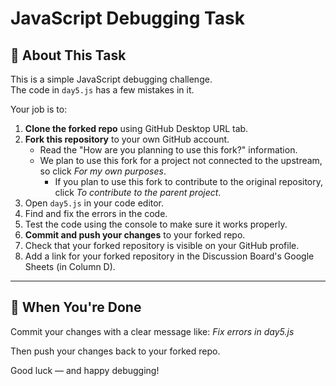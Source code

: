 # JavaScript Debugging Task

## 📖 About This Task

This is a simple JavaScript debugging challenge.  
The code in `day5.js` has a few mistakes in it.

Your job is to:

1. **Clone the forked repo** using GitHub Desktop URL tab.
2. **Fork this repository** to your own GitHub account.
    - Read the "How are you planning to use this fork?" information.
    - We plan to use this fork for a project not connected to the upstream, so click *For my own purposes*.
        - If you plan to use this fork to contribute to the original repository, click *To contribute to the parent project*.
3. Open `day5.js` in your code editor.
4. Find and fix the errors in the code.
5. Test the code using the console to make sure it works properly.
6. **Commit and push your changes** to your forked repo.
7. Check that your forked repository is visible on your GitHub profile.
8. Add a link for your forked repository in the Discussion Board's Google Sheets (in Column D).


---

## 💾 When You're Done

Commit your changes with a clear message like: *Fix errors in day5.js*

Then push your changes back to your forked repo.

Good luck — and happy debugging!